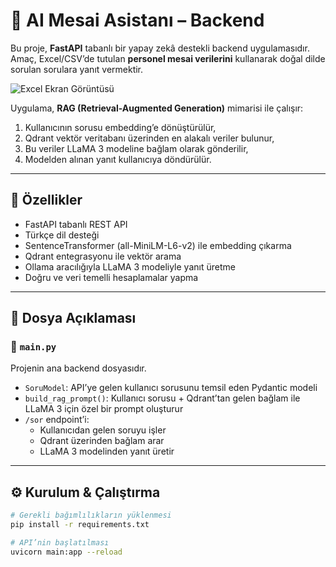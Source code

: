 # 📌 AI Mesai Asistanı – Backend

Bu proje, **FastAPI** tabanlı bir yapay zekâ destekli backend uygulamasıdır.  
Amaç, Excel/CSV’de tutulan **personel mesai verilerini** kullanarak doğal dilde sorulan sorulara yanıt vermektir.

![Excel Ekran Görüntüsü](AI_MesaiChatbot/excel.png)

Uygulama, **RAG (Retrieval-Augmented Generation)** mimarisi ile çalışır:

1. Kullanıcının sorusu embedding’e dönüştürülür,  
2. Qdrant vektör veritabanı üzerinden en alakalı veriler bulunur,  
3. Bu veriler LLaMA 3 modeline bağlam olarak gönderilir,  
4. Modelden alınan yanıt kullanıcıya döndürülür.  

---

## 🚀 Özellikler
- FastAPI tabanlı REST API  
- Türkçe dil desteği  
- SentenceTransformer (all-MiniLM-L6-v2) ile embedding çıkarma  
- Qdrant entegrasyonu ile vektör arama  
- Ollama aracılığıyla LLaMA 3 modeliyle yanıt üretme  
- Doğru ve veri temelli hesaplamalar yapma  

---

## 📂 Dosya Açıklaması

### 🔹 `main.py`
Projenin ana backend dosyasıdır.  

- `SoruModel`: API’ye gelen kullanıcı sorusunu temsil eden Pydantic modeli  
- `build_rag_prompt()`: Kullanıcı sorusu + Qdrant’tan gelen bağlam ile LLaMA 3 için özel bir prompt oluşturur  
- `/sor` endpoint’i:  
  - Kullanıcıdan gelen soruyu işler  
  - Qdrant üzerinden bağlam arar  
  - LLaMA 3 modelinden yanıt üretir  

---

## ⚙️ Kurulum & Çalıştırma
```bash
# Gerekli bağımlılıkların yüklenmesi
pip install -r requirements.txt

# API’nin başlatılması
uvicorn main:app --reload